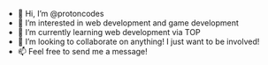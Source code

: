 - 👋 Hi, I’m @protoncodes
- 👀 I’m interested in web development and game development
- 🌱 I’m currently learning web development via TOP
- 💞️ I’m looking to collaborate on anything! I just want to be involved!
- 📫 Feel free to send me a message!
